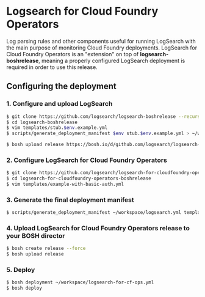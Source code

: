 # Logsearch for Cloud Foundry Operators

Log parsing rules and other components useful for running LogSearch with the main purpose of monitoring Cloud Foundry deployments. LogSearch for Cloud Foundry Operators is an "extension" on top of **logsearch-boshrelease**, meaning a properly configured LogSearch deployment is required in order to use this release.

## Configuring the deployment

### 1. Configure and upload LogSearch

```sh
$ git clone https://github.com/logsearch/logsearch-boshrelease --recursive
$ cd logsearch-boshrelease
$ vim templates/stub.$env.example.yml
$ scripts/generate_deployment_manifest $env stub.$env.example.yml > ~/workspace/logsearch.yml

$ bosh upload release https://bosh.io/d/github.com/logsearch/logsearch-boshrelease
```

### 2. Configure LogSearch for Cloud Foundry Operators

```sh
$ git clone https://github.com/logsearch/logsearch-for-cloudfoundry-operators-boshrelease --recursive
$ cd logsearch-for-cloudfoundry-operators-boshrelease
$ vim templates/example-with-basic-auth.yml
```


### 3. Generate the final deployment manifest

```sh
$ scripts/generate_deployment_manifest ~/workspace/logsearch.yml templates/example-with-basic-auth.yml > ~/workspace/logsearch-for-cf-ops.yml
```

### 4. Upload LogSearch for Cloud Foundry Operators release to your BOSH director

```sh
$ bosh create release --force
$ bosh upload release
```

### 5. Deploy

```sh
$ bosh deployment ~/workspace/logsearch-for-cf-ops.yml
$ bosh deploy
```
